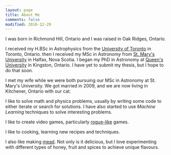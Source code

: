 ```yaml
---
layout: page
title: About Me
comments: false
modified: 2016-12-29
---
```


I was born in Richmond Hill, Ontario and I was raised in Oak Ridges, Ontario.

I received my H.BSc in Astrophysics from the [University of Toronto](https://www.utoronto.ca) in Toronto, Ontario. then I received my MSc in Astronomy from [St. Mary's University](https://www.smu.ca) in Halfax, Nova Scotia. I began my PhD in Astronomy at [Queen's University](https://www.queensu.ca) in Kingston, Ontario. I have yet to submit my thesis, but I hope to do that soon.

I met my wife while we were both pursuing our MSc in Astronomy at St. Mary's University. We got married in 2009, and we are now living in Kitchener, Ontario with our cat.

I like to solve math and physics problems, usually by writing some code to either iterate or search for solutions. I have also started to use *Machine Learning* techniques to solve interesting problems.

I like to create video games, particularly [rogue-like](https://en.wikipedia.org/wiki/Roguelike) games.

I like to cooking, learning new recipes and techniques.

I also like making [mead](https://en.wikipedia.org/wiki/Mead). Not only is it delicious, but I love experimenting with different types of honey, fruit and spices to achieve unique flavours.
